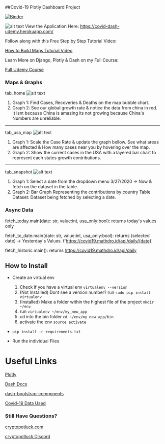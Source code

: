 ##Covid-19 Plotly Dashboard Project

[![Binder](https://mybinder.org/badge_logo.svg)](https://mybinder.org/v2/gh/cryptopotluck/Covid-19-Dash-Map/master?filepath=%2F)

![alt text](https://i.udemycdn.com/course/480x270/2597712_9552_2.jpg)
View the Application Here: https://covid-dash-udemy.herokuapp.com/


Follow along with this Free Step by Step Tutorial Video:

[How to Build Maps Tutorial Video](https://youtu.be/etWtvJC-dtQ)

Learn More on Django, Plotly & Dash on my Full Course:

[Full Udemy Course](https://www.udemy.com/course/plotly-dash/?referralCode=16FC11D8981E0863E557)

### Maps & Graphs
tab_home
![alt text](https://cdn.discordapp.com/attachments/482514924707250186/697174405750587392/Screen_Shot_2020-04-07_at_2.42.22_PM.png)
1. Graph 1: Find Cases, Recoveries & Deaths on the map bubble chart.
2. Graph 2: See our global growth rate & notice the data from china in red. It isnt because China is amazing its not growing because China's Numbers are unreliable. 
____
tab_usa_map
![alt text](https://cdn.discordapp.com/attachments/482514924707250186/697165809688117339/Screen_Shot_2020-04-07_at_2.27.43_PM.png)
1. Graph 1: Scale the Case Rate & update the graph bellow. See what areas are affected & How many cases near you by hovering over the map.
2. Graph 2: Show the current cases in the USA with a layered bar chart to represent each states growth contributions. 
____
tab_snapshot
![alt text](https://cdn.discordapp.com/attachments/666224568826069024/697342775804297297/Screen_Shot_2020-04-08_at_2.10.49_AM.png)
1. Graph 1: Select a date from the dropdown menu 3/27/2020 -> Now & fetch on the dataset in the table. 
1. Graph 2: Bar Graph Representing the contributions by country
Table Dataset: Dataset being fetched by selecting a date.

### Async Data
fetch_today.main(date: str, value:int, usa_only:bool): returns today's values only

fetch_to_date.main(date: str, value:int, usa_only:bool): returns (selected date) -> Yesterday's Values. f'https://covid19.mathdro.id/api/daily/{date}'

fetch_historic.main(): returns https://covid19.mathdro.id/api/daily

## How to Install

- Create an virtual env 
    1. Check if you have a virtual env ``virtualenv --version``
    2. (Not Installed) Dont see a version number? run ``sudo pip install virtualenv``
    3. (Installed) Make a folder within the highest file of the project ``mkdir ~/env``
    4. run ``virtualenv ~/env/my_new_app``
    5. cd into the bin folder ``cd ~/env/my_new_app/bin``
    6. activate the env ``source activate``

- ``pip install -r requirements.txt``

- Run the individual Files

# Useful Links

[Plotly](https://plot.ly/python/)

[Dash Docs](https://dash.plot.ly/)

[dash-bootstrap-components](https://dash-bootstrap-components.opensource.faculty.ai/)

[Covid-19 Data Used](https://covid19.mathdro.id)


### Still Have Questions?
[cryptopotluck.com](https://www.cryptopotluck.com)

[cryptopotluck Discord](https://discord.gg/rNc6xtP)








